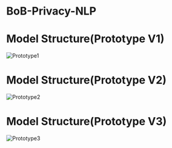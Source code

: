 # BoB-Privacy-NLP

# Model Structure(Prototype V1)
![Prototype1](https://github.com/S-SIRIUS/BoB-NLP/assets/109223193/3a03c0d1-b7a4-4ce9-8b9f-984392477246)

# Model Structure(Prototype V2)
![Prototype2](https://github.com/S-SIRIUS/BoB-NLP/assets/109223193/96cfca2d-5291-4f49-abb9-81e1407e0a36)

# Model Structure(Prototype V3)
![Prototype3](https://github.com/S-SIRIUS/BoB-NLP/assets/109223193/6dc2b400-b864-4d85-be52-f465a00e319b)


